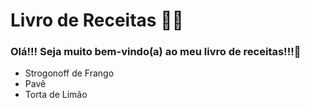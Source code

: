 # Livro de Receitas :woman_cook:

### Olá!!! Seja muito bem-vindo(a) ao meu livro de receitas!!!:wave:

- Strogonoff de Frango
- Pavê
- Torta de Limão